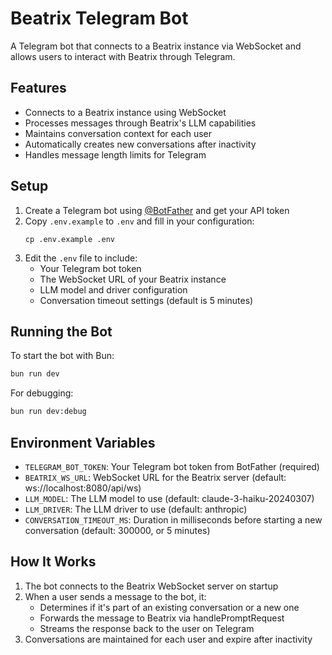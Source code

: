 # Beatrix Telegram Bot

A Telegram bot that connects to a Beatrix instance via WebSocket and allows users to interact with Beatrix through Telegram.

## Features

- Connects to a Beatrix instance using WebSocket
- Processes messages through Beatrix's LLM capabilities
- Maintains conversation context for each user
- Automatically creates new conversations after inactivity
- Handles message length limits for Telegram

## Setup

1. Create a Telegram bot using [@BotFather](https://t.me/botfather) and get your API token
2. Copy `.env.example` to `.env` and fill in your configuration:
   ```
   cp .env.example .env
   ```
3. Edit the `.env` file to include:
   - Your Telegram bot token
   - The WebSocket URL of your Beatrix instance
   - LLM model and driver configuration
   - Conversation timeout settings (default is 5 minutes)

## Running the Bot

To start the bot with Bun:

```bash
bun run dev
```

For debugging:

```bash
bun run dev:debug
```

## Environment Variables

- `TELEGRAM_BOT_TOKEN`: Your Telegram bot token from BotFather (required)
- `BEATRIX_WS_URL`: WebSocket URL for the Beatrix server (default: ws://localhost:8080/api/ws)
- `LLM_MODEL`: The LLM model to use (default: claude-3-haiku-20240307)
- `LLM_DRIVER`: The LLM driver to use (default: anthropic)
- `CONVERSATION_TIMEOUT_MS`: Duration in milliseconds before starting a new conversation (default: 300000, or 5 minutes)

## How It Works

1. The bot connects to the Beatrix WebSocket server on startup
2. When a user sends a message to the bot, it:
   - Determines if it's part of an existing conversation or a new one
   - Forwards the message to Beatrix via handlePromptRequest
   - Streams the response back to the user on Telegram
3. Conversations are maintained for each user and expire after inactivity

